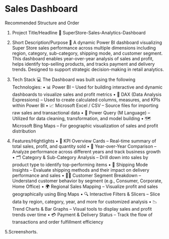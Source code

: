 # Sales Dashboard
Recommended Structure and Order

1.  Project Title/Headline
📌 SuperStore-Sales-Analytics-Dashboard

2.  Short Description/Purpose
📝 A dynamic Power BI dashboard visualizing Super Store sales performance across multiple dimensions including region, category, sub-category, shipping mode, and customer segment. This dashboard enables year-over-year analysis of sales and profit, helps identify top-selling products, and tracks payment and delivery trends. Designed to support strategic decision-making in retail analytics.

3.  Tech Stack
💻  The Dashboard was built using the following Technologies:
• 📊 Power BI – Used for building interactive and dynamic dashboards to visualize sales and profit metrics
• 🧮 DAX (Data Analysis Expressions) – Used to create calculated columns, measures, and KPIs within Power BI
• 📈 Microsoft Excel / CSV – Source files for importing raw sales and transactional data
• 🔄 Power Query (M Language) – Utilized for data cleaning, transformation, and model building
• 🗺️ Microsoft Bing Maps – For geographic visualization of sales and profit distribution

4.  Features/Hightlights
• 📌 KPI Overview Cards – Real-time summary of total sales, profit, and quantity sold
• 🧭 Year-over-Year Comparison – Analyze performance across different years and track business growth
• 🗂️ Category & Sub-Category Analysis – Drill down into sales by product type to identify top-performing items
• 🚚 Shipping Mode Insights – Evaluate shipping methods and their impact on delivery performance and sales
• 🧑‍💼 Customer Segment Breakdown – Understand customer behavior by segment (e.g., Consumer, Corporate, Home Office)
• 🌍 Regional Sales Mapping – Visualize profit and sales geographically using Bing Maps
• 🔍 Interactive Filters & Slicers – Slice data by region, category, year, and more for customized analysis
• 📉 Trend Charts & Bar Graphs – Visual tools to display sales and profit trends over time
• 💳 Payment & Delivery Status – Track the flow of transactions and order fulfillment efficiency

5.Screenshorts.
